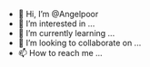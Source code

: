 - 👋 Hi, I’m @Angelpoor
- 👀 I’m interested in ...
- 🌱 I’m currently learning ...
- 💞️ I’m looking to collaborate on ...
- 📫 How to reach me ...

<!---
Angelpoor/Angelpoor is a ✨ special ✨ repository because its `README.md` (this file) appears on your GitHub profile.
You can click the Preview link to take a look at your changes.
--->
